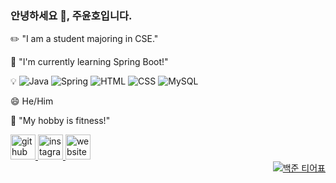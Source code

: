 ### 안녕하세요 👋, 주윤호입니다.

✏️ "I am a student majoring in CSE."

🌱 "I'm currently learning Spring Boot!"

💡 ![Java](https://img.shields.io/badge/Java-007396?style=flat-square&logo=java&logoColor=white)  ![Spring](https://img.shields.io/badge/Spring-6DB33F?style=flat-square&logo=spring&logoColor=white)  ![HTML](https://img.shields.io/badge/HTML-E34F26?style=flat-square&logo=html5&logoColor=white)  ![CSS](https://img.shields.io/badge/CSS-1572B6?style=flat-square&logo=css3&logoColor=white)  ![MySQL](https://img.shields.io/badge/MySQL-4479A1?style=flat-square&logo=mysql&logoColor=white)

😄 He/Him

💪 "My hobby is fitness!"

<a href="https://github.com/YknowsGit" target="_blank">
    <img src='https://cdn.jsdelivr.net/npm/simple-icons@3.0.1/icons/github.svg' alt='github' height='40'>
</a>
<a href="https://www.instagram.com/hoo_o012" target="_blank">
    <img src='https://cdn.jsdelivr.net/npm/simple-icons@3.0.1/icons/instagram.svg' alt='instagram' height='40'>
</a>
<a href="https:///yknows.tistory.com" target="_blank">
    <img src='https://cdn.jsdelivr.net/npm/simple-icons@3.0.1/icons/icloud.svg' alt='website' height='40'>
</a>


<div style="text-align: right;">
    <a href="https://solved.ac/ju020620/">
        <img src="http://mazassumnida.wtf/api/v2/generate_badge?boj=ju020620" alt="백준 티어표">
    </a>
</div>
